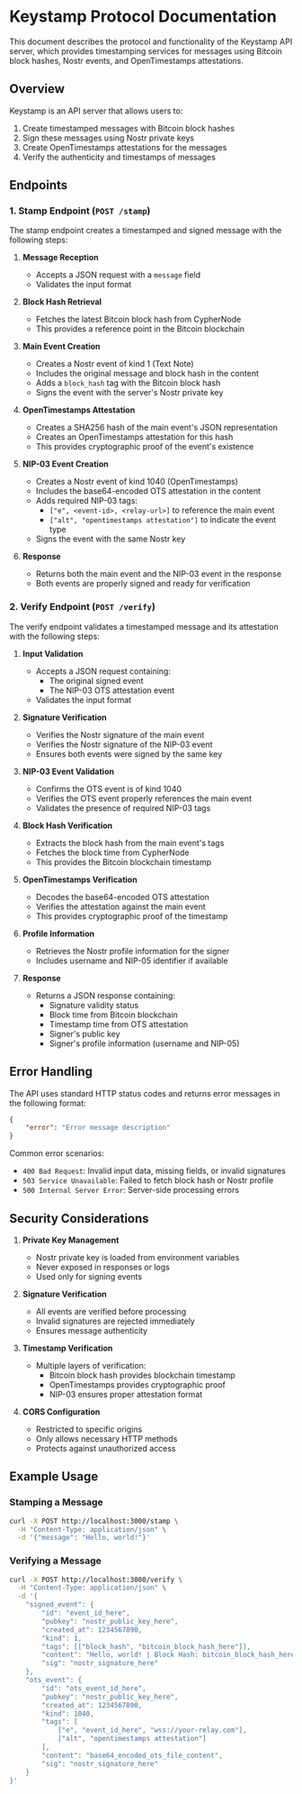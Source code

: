 # Keystamp Protocol Documentation

This document describes the protocol and functionality of the Keystamp API server, which provides timestamping services for messages using Bitcoin block hashes, Nostr events, and OpenTimestamps attestations.

## Overview

Keystamp is an API server that allows users to:
1. Create timestamped messages with Bitcoin block hashes
2. Sign these messages using Nostr private keys
3. Create OpenTimestamps attestations for the messages
4. Verify the authenticity and timestamps of messages

## Endpoints

### 1. Stamp Endpoint (`POST /stamp`)

The stamp endpoint creates a timestamped and signed message with the following steps:

1. **Message Reception**
   - Accepts a JSON request with a `message` field
   - Validates the input format

2. **Block Hash Retrieval**
   - Fetches the latest Bitcoin block hash from CypherNode
   - This provides a reference point in the Bitcoin blockchain

3. **Main Event Creation**
   - Creates a Nostr event of kind 1 (Text Note)
   - Includes the original message and block hash in the content
   - Adds a `block_hash` tag with the Bitcoin block hash
   - Signs the event with the server's Nostr private key

4. **OpenTimestamps Attestation**
   - Creates a SHA256 hash of the main event's JSON representation
   - Creates an OpenTimestamps attestation for this hash
   - This provides cryptographic proof of the event's existence

5. **NIP-03 Event Creation**
   - Creates a Nostr event of kind 1040 (OpenTimestamps)
   - Includes the base64-encoded OTS attestation in the content
   - Adds required NIP-03 tags:
     - `["e", <event-id>, <relay-url>]` to reference the main event
     - `["alt", "opentimestamps attestation"]` to indicate the event type
   - Signs the event with the same Nostr key

6. **Response**
   - Returns both the main event and the NIP-03 event in the response
   - Both events are properly signed and ready for verification

### 2. Verify Endpoint (`POST /verify`)

The verify endpoint validates a timestamped message and its attestation with the following steps:

1. **Input Validation**
   - Accepts a JSON request containing:
     - The original signed event
     - The NIP-03 OTS attestation event
   - Validates the input format

2. **Signature Verification**
   - Verifies the Nostr signature of the main event
   - Verifies the Nostr signature of the NIP-03 event
   - Ensures both events were signed by the same key

3. **NIP-03 Event Validation**
   - Confirms the OTS event is of kind 1040
   - Verifies the OTS event properly references the main event
   - Validates the presence of required NIP-03 tags

4. **Block Hash Verification**
   - Extracts the block hash from the main event's tags
   - Fetches the block time from CypherNode
   - This provides the Bitcoin blockchain timestamp

5. **OpenTimestamps Verification**
   - Decodes the base64-encoded OTS attestation
   - Verifies the attestation against the main event
   - This provides cryptographic proof of the timestamp

6. **Profile Information**
   - Retrieves the Nostr profile information for the signer
   - Includes username and NIP-05 identifier if available

7. **Response**
   - Returns a JSON response containing:
     - Signature validity status
     - Block time from Bitcoin blockchain
     - Timestamp time from OTS attestation
     - Signer's public key
     - Signer's profile information (username and NIP-05)

## Error Handling

The API uses standard HTTP status codes and returns error messages in the following format:
```json
{
    "error": "Error message description"
}
```

Common error scenarios:
- `400 Bad Request`: Invalid input data, missing fields, or invalid signatures
- `503 Service Unavailable`: Failed to fetch block hash or Nostr profile
- `500 Internal Server Error`: Server-side processing errors

## Security Considerations

1. **Private Key Management**
   - Nostr private key is loaded from environment variables
   - Never exposed in responses or logs
   - Used only for signing events

2. **Signature Verification**
   - All events are verified before processing
   - Invalid signatures are rejected immediately
   - Ensures message authenticity

3. **Timestamp Verification**
   - Multiple layers of verification:
     - Bitcoin block hash provides blockchain timestamp
     - OpenTimestamps provides cryptographic proof
     - NIP-03 ensures proper attestation format

4. **CORS Configuration**
   - Restricted to specific origins
   - Only allows necessary HTTP methods
   - Protects against unauthorized access

## Example Usage

### Stamping a Message
```bash
curl -X POST http://localhost:3000/stamp \
  -H "Content-Type: application/json" \
  -d '{"message": "Hello, world!"}'
```

### Verifying a Message
```bash
curl -X POST http://localhost:3000/verify \
  -H "Content-Type: application/json" \
  -d '{
    "signed_event": {
        "id": "event_id_here",
        "pubkey": "nostr_public_key_here",
        "created_at": 1234567890,
        "kind": 1,
        "tags": [["block_hash", "bitcoin_block_hash_here"]],
        "content": "Hello, world! | Block Hash: bitcoin_block_hash_here",
        "sig": "nostr_signature_here"
    },
    "ots_event": {
        "id": "ots_event_id_here",
        "pubkey": "nostr_public_key_here",
        "created_at": 1234567890,
        "kind": 1040,
        "tags": [
            ["e", "event_id_here", "wss://your-relay.com"],
            ["alt", "opentimestamps attestation"]
        ],
        "content": "base64_encoded_ots_file_content",
        "sig": "nostr_signature_here"
    }
}'
``` 